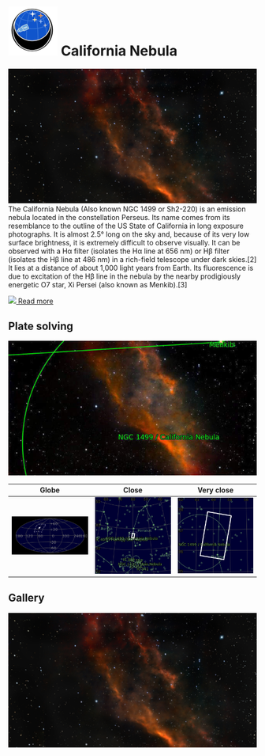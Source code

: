 # ![](../Imaging//Common/pyl-tiny.png) California Nebula
![IMG](../Imaging//HD/California_Nebula.jpg)
The California Nebula (Also known NGC 1499 or Sh2-220) is an emission nebula located in the constellation Perseus. Its name comes from its resemblance to the outline of the US State of California in long exposure photographs. It is almost 2.5° long on the sky and, because of its very low surface brightness, it is extremely difficult to observe visually. It can be observed with a Hα filter (isolates the Hα line at 656 nm) or Hβ filter (isolates the Hβ line at 486 nm) in a rich-field telescope under dark skies.[2] It lies at a distance of about 1,000 light years from Earth. Its fluorescence is due to excitation of the Hβ line in the nebula by the nearby prodigiously energetic O7 star, Xi Persei (also known as Menkib).[3]

[![](/home/lcv/Dropbox/AstroPhotography//Imaging//Common/Wikipedia.png) Read more](https://en.wikipedia.org/wiki/California_Nebula)
## Plate solving 


![IMG](../Imaging//PLATESOLV/California_Nebula_Annotated.jpg)


| Globe | Close | Very close |
| ----- | ----- | ----- |
|![IMG](../Imaging//PLATESOLV/California_Nebula_Globe.jpg) |![IMG](../Imaging//PLATESOLV/California_Nebula_Close.jpg) |![IMG](../Imaging//PLATESOLV/California_Nebula_Closer.jpg) |

## Gallery
![IMG](../Imaging//HD/California_Nebula+01+co.jpg) 

